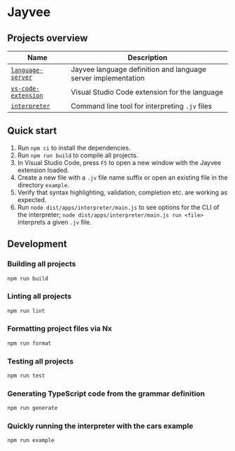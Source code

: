 # Jayvee

## Projects overview

| Name                                                      | Description                                                   |
| --------------------------------------------------------- | ------------------------------------------------------------- |
| [`language-server`](./libs/language-server/README.md)     | Jayvee language definition and language server implementation |
| [`vs-code-extension`](./apps/vs-code-extension/README.md) | Visual Studio Code extension for the language                 |
| [`interpreter`](./apps/interpreter/README.md)             | Command line tool for interpreting `.jv` files                |

## Quick start

1. Run `npm ci` to install the dependencies.
2. Run `npm run build` to compile all projects.
3. In Visual Studio Code, press `F5` to open a new window with the Jayvee extension loaded.
4. Create a new file with a `.jv` file name suffix or open an existing file in the directory `example`.
5. Verify that syntax highlighting, validation, completion etc. are working as expected.
6. Run `node dist/apps/interpreter/main.js` to see options for the CLI of the interpreter; `node dist/apps/interpreter/main.js run <file>` interprets a given `.jv` file.

## Development

### Building all projects

```bash
npm run build
```

### Linting all projects

```bash
npm run lint
```

### Formatting project files via Nx

```bash
npm run format
```

### Testing all projects

```bash
npm run test
```

### Generating TypeScript code from the grammar definition

```bash
npm run generate
```

### Quickly running the interpreter with the cars example

```bash
npm run example
```
